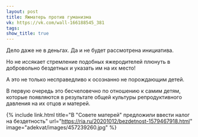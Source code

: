 ```yaml
---
layout: post
title: Яжматерь против гуманизма
vk: https://vk.com/wall-166188545_381
tags: 
show_title: true
---
```

Дело даже не в деньгах. Да и не будет рассмотрена инициатива.

Но не иссякает стремление подобных яжеродителей плюнуть в добровольно бездетных и указать им на их место!

А это не только несправедливо к осознанно не порождающим детей.

В первую очередь это бесчеловечно по отношению к самим детям, которые появляются в результате общей культуры репродуктивного давления на их отцов и матерей.

{% include link.html title="В \"Совете матерей\" предложили ввести налог на бездетность" url="https://ria.ru/20201012/bezdetnost-1579467918.html" image="adekvat/images/457239260.jpg" %}
